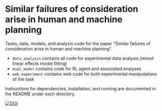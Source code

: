 # Similar failures of consideration arise in human and machine planning
Tasks, data, models, and analysis code for the paper "Similar failures of consideration arise in human and machine planning". 

* `data_analysis` contains all code for experimental data analysis (mixed linear effects model fitting)
* `dual_model` contains code for RL agent and associated analyses
* `web_experiment` contains web code for both experimental manipulations of the task

Instructions for dependencies, installation, and running are documented in the README under each directory.

[![DOI](https://zenodo.org/badge/492374557.svg)](https://zenodo.org/badge/latestdoi/492374557)
